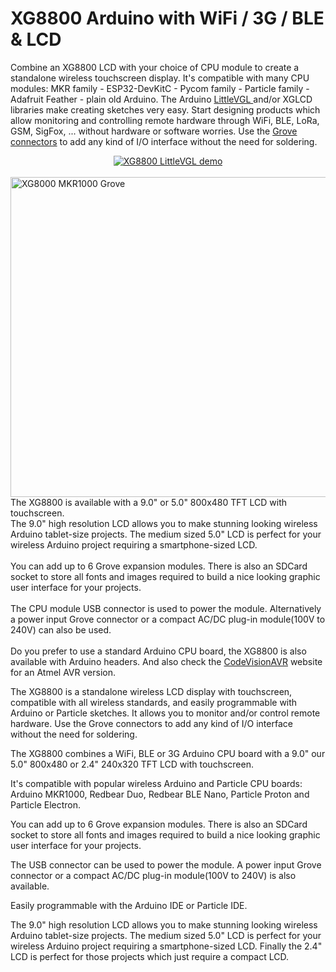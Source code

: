 # XG8800 Arduino with WiFi / 3G / BLE &amp; LCD

Combine an XG8800 LCD with your choice of CPU module to create a standalone wireless touchscreen  display. It's compatible with many CPU modules: MKR family - ESP32-DevKitC - Pycom family - Particle family - Adafruit Feather - plain old Arduino. The Arduino <a href="http://www.littlevgl.com" target="_blank"> LittleVGL </a>and/or XGLCD libraries make creating sketches very easy. Start designing products which allow monitoring and controlling remote hardware through WiFi, BLE, LoRa, GSM, SigFox, ... without hardware or software worries. Use the <a href="http://wiki.seeed.cc/Grove_System/" target="_blank">Grove connectors</a> to add any kind of I/O interface without the need for soldering.<br>
<center><a href="http://www.littlevgl.com" target="_blank"><img src="images/arduino/littlevgl.gif" alt="XG8800 LittleVGL demo"></a></center>
<br>
<div style="height:400px;">
<img src="images/arduino/xg8800_mkr1000_2.jpg" alt="XG8000 MKR1000 Grove" width="512" align="left">
The XG8800 is available with a 9.0" or 5.0" 800x480 TFT LCD with touchscreen.<br />
The 9.0" high resolution LCD allows you to make stunning looking wireless Arduino tablet-size projects. The medium sized 5.0" LCD is perfect for your wireless Arduino project requiring a smartphone-sized LCD.<br />
<br />
You can add up to 6 Grove expansion modules. There is also an SDCard socket to store all fonts and images required to build a nice looking graphic user interface for your projects.<br />
<br />
The CPU module USB connector is used to power the module. Alternatively a power input Grove connector or a compact AC/DC plug-in module(100V to 240V) can also be used.<br />
<br />
Do you prefer to use a standard Arduino CPU board, the XG8800 is also available with Arduino headers. And also check the <a href="www.codevision.be"> CodeVisionAVR</a> website for an Atmel AVR version.<br />

The XG8800 is a standalone wireless LCD display with touchscreen, compatible with all wireless standards, and easily programmable with Arduino or Particle sketches. It allows you to monitor and/or control remote hardware. Use the Grove connectors to add any kind of I/O interface without the need for soldering.

The XG8800 combines a WiFi, BLE or 3G Arduino CPU board with a 9.0" our 5.0" 800x480 or 2.4" 240x320 TFT LCD with touchscreen.

It's compatible with popular wireless Arduino and Particle CPU boards: Arduino MKR1000, Redbear Duo, Redbear BLE Nano, Particle Proton and Particle Electron.

You can add up to 6 Grove expansion modules. There is also an SDCard socket to store all fonts and images required to build a nice looking graphic user interface for your projects.

The USB connector can be used to power the module. A power input Grove connector or a compact AC/DC plug-in module(100V to 240V) is also available.

Easily programmable with the Arduino IDE or Particle IDE.

The 9.0" high resolution LCD allows you to make stunning looking wireless Arduino tablet-size projects. The medium sized 5.0" LCD is perfect for your wireless Arduino project requiring a smartphone-sized LCD. Finally the 2.4" LCD is perfect for those projects which just require a compact LCD.


